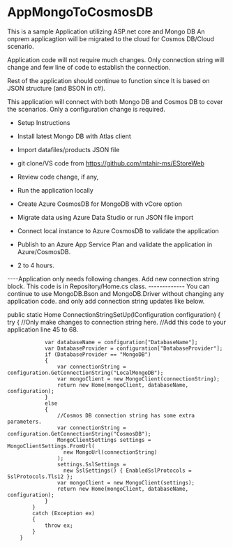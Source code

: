 # AppMongoToCosmosDB

This is a sample Application utilizing ASP.net core and Mongo DB
An onprem applicagtion will be migrated to the cloud for Cosmos DB/Cloud scenario. 

Application code will not require much changes. Only connection string will change and few line of code to establish the connection. 

Rest of the application should continue to function since It is based on JSON structure (and BSON in c#). 

This application will connect with both Mongo DB and Cosmos DB to cover the scenarios. Only a configuration change is required. 

- Setup Instructions

- Install latest Mongo DB with Atlas client 
- Import datafiles/products JSON file 
- git clone/VS code from https://github.com/mtahir-ms/EStoreWeb
- Review code change, if any,
- Run the application locally
- Create Azure CosmosDB for MongoDB with vCore option
- Migrate data using Azure Data Studio or run JSON file import
- Connect local instance to Azure CosmosDB to validate the application
- Publish to an Azure App Service Plan and validate the application in Azure/CosmosDB.
- 2 to 4 hours. 

----Application only needs following changes. Add new connection string block. This code is in Repository/Home.cs class. -------------
You can continue to use  MongoDB.Bson and MongoDB.Driver without changing any application code. and only add connection string updates like below. 



   public static Home ConnectionStringSetUp(IConfiguration configuration)
        {
            try
            {
                //Only make changes to connection string here. 
                //Add this code to your application line 45 to 68. 

                var databaseName = configuration["DatabaseName"];
                var DatabaseProvider = configuration["DatabaseProvider"];
                if (DatabaseProvider == "MongoDB")
                {
                    var connectionString = configuration.GetConnectionString("LocalMongoDB");
                    var mongoClient = new MongoClient(connectionString);
                    return new Home(mongoClient, databaseName, configuration);
                }
                else
                {
                    //Cosmos DB connection string has some extra parameters. 
                    var connectionString = configuration.GetConnectionString("CosmosDB");
                    MongoClientSettings settings = MongoClientSettings.FromUrl(
                      new MongoUrl(connectionString)
                    );
                    settings.SslSettings =
                      new SslSettings() { EnabledSslProtocols = SslProtocols.Tls12 };
                    var mongoClient = new MongoClient(settings);
                    return new Home(mongoClient, databaseName, configuration);
                }
            }
            catch (Exception ex)
            {
                throw ex;
            }
        }
        
